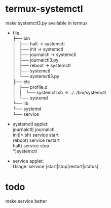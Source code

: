 # termux-systemctl
make systemctl3.py available in termux 

* file
.  
├── bin  
│   ├── halt -> systemctl  
│   ├── init -> systemctl  
│   ├── journalctl -> systemctl  
│   ├── journalctl3.py  
│   ├── reboot -> systemctl  
│   ├── systemctl  
│   └── systemctl3.py  
├── etc  
│   ├── profile.d  
│   │   └── systemctl.sh -> ../../bin/systemctl  
│   └── systemd  
└── lib  
    └── systemd  
        └── service  

* systemctl applet:  
journalctl) journalctl  
init|*.sh) service start  
reboot) service restart  
halt) service stop  
*)systemctl  

* service applet:  
Usage: service {start|stop|restart|status}  

# todo
make service better
